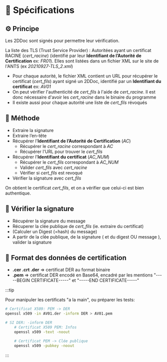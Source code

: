 # 📝 Spécifications

## ⚙ Principe
Les 2DDoc sont signés pour permettre leur vérification.

La liste des TLS (Trust Service Provider) : Autoritées ayant un certificat RACINE (*cert_racine*) (identifié par leur **Identifiant de l’Autorité de Certification** ex: *FR01*). Elles sont listées dans un fichier XML sur le site de l'ANTS (ex *20210927-TLS_2.xml*)
- Pour chaque autorité, le fichier XML contient un URL pour récupérer le certificat (*cert_fils*) ayant signé un 2DDoc, identifié par un **Identifiant du certificat** ex: *AV01*
- On peut vérifier l'authenticité de *cert_fils* à l'aide de *cert_racine*. Il est donc nécessaire d'avoir les *cert_racine* dans le binaire du programme
- Il existe aussi pour chaque autorité une liste de *cert_fils* révoqués

## 🧰 Méthode
- Extraire la signature
- Extraire l’en-tête
- Récupérer l'**Identifiant de l’Autorité de Certification** (*AC*)
    - Récupérer le *cert_racine* correspondant à *AC*
    - Récupérer l'URL pour trouver le *cert_fils*
- Récupérer l'**Identifiant du certificat** (*AC_NUM*)
    - Récupérer le *cert_fils* correspondant à *AC_NUM*
    - Valider *cert_fils* avec *cert_racine*
    - Vérifier si *cert_fils* est revoqué
- Vérifier la signature avec *cert_fils*

On obtient le certificat *cert_fils*, et on a vérifier que celui-ci est bien authentique.

## 🔐 Vérifier la signature

- Récupérer la signature du message
- Récuperer la clée publique de *cert_fils* (ie. extraire du certificat)
- (Calculer un Digest (=hash) du message)
- A partir de la clée publique, de la signature ( et du digest OU message ), valider la signature

## 🔏 Format des données de certification
- **.cer .crt .der** => certificat DER au format binaire
- **.pem** => certificat DER encodé en Base64, encadré par les mentions "-----BEGIN CERTIFICATE-----" et "-----END CERTIFICATE-----"

:::tip

Pour manipuler les certificats "a la main", ou préparer les tests:

```sh
# Certificat X509: PEM -> DER
openssl x509 -in AV01.der -inform DER > AV01.pem

# SI DER: -inform DER
    # Certificat X509 PEM: Infos
    openssl x509 -text -noout

    # Certificat PEM -> Clée publique
    openssl x509 -pubkey -noout

```
:::